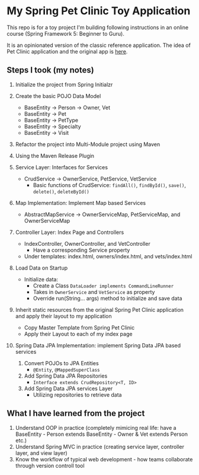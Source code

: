 # My Spring Pet Clinic Toy Application

This repo is for a toy project I'm building following instructions in an online course (Spring Framework 5: Beginner to Guru). 

It is an opinionated version of the classic reference application. The idea of Pet Clinic application and the original app is [here](https://github.com/spring-projects/spring-petclinic).

## Steps I took (my notes)

1. Initialize the project from Spring Initialzr

2. Create the basic POJO Data Model
    - BaseEntity -> Person -> Owner, Vet
    - BaseEntity -> Pet
    - BaseEntity -> PetType
    - BaseEntity -> Specialty
    - BaseEntity -> Visit
    
3. Refactor the project into Multi-Module project using Maven

4. Using the Maven Release Plugin

5. Service Layer: Interfaces for Services 
    - CrudService -> OwnerService, PetService, VetService
       - Basic functions of CrudService: `findAll()`, `findById()`, `save()`, `delete()`, `deleteById()`
       
6. Map Implementation: Implement Map based Services
    - AbstractMapService -> OwnerServiceMap, PetServiceMap, and OwnerServiceMap
    
7. Controller Layer: Index Page and Controllers
    - IndexController, OwnerController, and VetController
        - Have a corresponding Service property
    - Under templates: index.html, owners/index.html, and vets/index.html
    
8. Load Data on Startup
    - Initialize data:
        - Create a Class `DataLoader implements CommandLineRunner`
        - Takes in `OwnerService` and `VetService` as property
        - Override run(String... args) method to initialize and save data
        
9. Inherit static resources from the original Spring Pet Clinic application and apply their layout to my application
    - Copy Master Template from Spring Pet Clinic
    - Apply their Layout to each of my index page
    
10. Spring Data JPA Implementation: implement Spring Data JPA based services
    1. Convert POJOs to JPA Entities
        - `@Entity`, `@MappedSuperClass`
    2. Add Spring Data JPA Repositories
        - `Interface extends CrudRepository<T, ID>`
    3. Add Spring Data JPA services Layer
        - Utilizing repositories to retrieve data
        
    
## What I have learned from the project
1. Understand OOP in practice (completely mimicing real life: have a BaseEntity - Person extends BaseEntity - Owner & Vet extends Person etc.)
2. Understand Spring MVC in practice (creating service layer, controller layer, and view layer)
3. Know the workflow of typical web development - how teams collaborate through version controll tool
